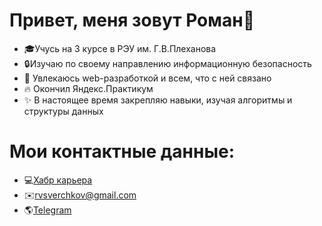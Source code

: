 Привет, меня зовут Роман👋
==========================
- 🎓Учусь на 3 курсе в РЭУ им. Г.В.Плеханова
- 🔒Изучаю по своему направлению информационную безопасность
- 👀 Увлекаюсь web-разработкой и всем, что с ней связано
- 🔥 Окончил Яндекс.Практикум
- ✨ В настоящее время закрепляю навыки, изучая алгоритмы и структуры данных

Мои контактные данные:
==================================
- 💻[Хабр карьера](https://career.habr.com/rvsverchkov)
- ✉️rvsverchkov@gmail.com
- 🌎[Telegram](https://t.me/rvsverchkov)
